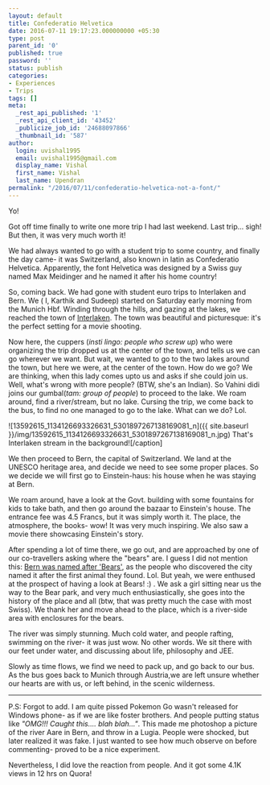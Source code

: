 ```yaml
---
layout: default
title: Confederatio Helvetica
date: 2016-07-11 19:17:23.000000000 +05:30
type: post
parent_id: '0'
published: true
password: ''
status: publish
categories:
- Experiences
- Trips
tags: []
meta:
  _rest_api_published: '1'
  _rest_api_client_id: '43452'
  _publicize_job_id: '24688097866'
  _thumbnail_id: '587'
author:
  login: uvishal1995
  email: uvishal1995@gmail.com
  display_name: Vishal
  first_name: Vishal
  last_name: Upendran
permalink: "/2016/07/11/confederatio-helvetica-not-a-font/"
---
```

Yo!

Got off time finally to write one more trip I had last weekend. Last trip... sigh! But then, it was very much worth it!

We had always wanted to go with a student trip to some country, and finally the day came- it was Switzerland, also known in latin as Confederatio Helvetica. Apparently, the font Helvetica was designed&nbsp;by a Swiss guy named Max Meidinger and&nbsp;he named it after his home country!

So, coming back. We had gone with student euro trips to Interlaken and Bern. We ( I, Karthik and Sudeep) started on Saturday early morning from the Munich Hbf. Winding through the hills, and gazing at&nbsp;the lakes, we reached the town of [Interlaken](https://www.wikiwand.com/en/Interlaken). The town was beautiful and picturesque: it's the perfect setting for a movie shooting.

Now here, the cuppers (_insti lingo: people who screw up_)&nbsp;who were organizing the trip dropped us at the center of the town, and tells us we can go wherever we want. But wait, we wanted to go to the two lakes around the town, but here we were, at the center of the town. How do we go? We are thinking, when this lady comes upto us and asks if she could join us. Well, what's wrong with more people? (BTW, she's an Indian). So Vahini didi joins our gumbal(_tam: group of people_)&nbsp;to proceed to the lake. We roam around, find a river/stream, but no lake. Cursing the trip, we come back to the bus, to find no one managed to go to the lake. What can we do? Lol.

![13592615_1134126693326631_5301897267138169081_n]({{ site.baseurl }}/img/13592615_1134126693326631_5301897267138169081_n.jpg) That's Interlaken stream in the background![/caption]

We then proceed to Bern, the capital of Switzerland. We land at the UNESCO heritage area, and decide we need to see some proper places. So we decide we will first go to Einstein-haus: his house when he was staying at Bern.

We roam around, have a look at the Govt. building with some fountains for kids to take bath, and then go around the bazaar to Einstein's house. The entrance fee was 4.5 Francs, but it was simply worth it. The place, the atmosphere, the books- wow! It was very much inspiring. We also saw a movie there showcasing Einstein's story.

After spending a lot of time there, we go out, and are approached by one of our co-travellers asking where the "bears" are. I guess I did not mention this: [Bern was named after 'Bears'](https://www.wikiwand.com/en/History_of_Bern#/Name), as the people who discovered the city named it after the first animal they found. Lol. But yeah, we were enthused at the prospect of having a look at Bears! :) . We ask a girl sitting near us the way to the Bear park, and very much enthusiastically, she goes into the history of the place and all (btw, that was pretty much the case with most Swiss). We thank her and move ahead to the place, which is a river-side area with enclosures for the bears.

The river was simply stunning. Much cold water, and people rafting, swimming on the river- it was just wow. No other words. We sit there with our feet under water, and discussing about life, philosophy and JEE.

Slowly as time flows, we find we need to pack up, and go back to our bus. As the bus goes back to Munich through Austria,we are left unsure whether our hearts are with us, or left behind, in the scenic wilderness.

* * *

P.S: Forgot to add. I am quite pissed Pokemon Go wasn't released for Windows phone- as if we are like foster brothers. And people putting status like&nbsp;_"OMG!!! Caught this.... blah blah..."_. This made me photoshop a picture of the river Aare in Bern, and throw in a Lugia. People were shocked, but later realized it was fake. I just wanted to see how much observe on before commenting- proved to be a nice experiment.

Nevertheless, I did love&nbsp;the reaction from people. And it got some 4.1K views in 12 hrs on Quora!

